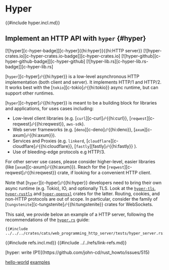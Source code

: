 # Hyper

{{#include hyper.incl.md}}

## Implement an HTTP API with `hyper` {#hyper}

[![hyper][c-hyper-badge]][c-hyper]{{hi:hyper}}{{hi:HTTP server}}
[![hyper-crates.io][c-hyper-crates.io-badge]][c-hyper-crates.io]
[![hyper-github][c-hyper-github-badge]][c-hyper-github]
[![hyper-lib.rs][c-hyper-lib.rs-badge]][c-hyper-lib.rs]

[`hyper`][c-hyper]⮳{{hi:hyper}} is a low-level asynchronous HTTP implementation (both client and server). It implements HTTP/1 and HTTP/2. It works best with the [`tokio`][c-tokio]⮳{{hi:tokio}} async runtime, but can support other runtimes.

[`hyper`][c-hyper]⮳{{hi:hyper}} is meant to be a building block for libraries and applications, for uses cases including:

- Low-level client libraries (e.g. [`curl`][c-curl]⮳{{hi:curl}}, [`reqwest`][c-reqwest]⮳{{hi:reqwest}}, `aws-sdk`).
- Web server frameworks (e.g. [`deno`][c-deno]⮳{{hi:deno}}, [`axum`][c-axum]⮳{{hi:axum}}).
- Services and Proxies (e.g. `linkerd`, [`cloudflare`][c-cloudflare]⮳{{hi:cloudflare}}, [`fastly`][fastly]⮳{{hi:fastly}} ).
- Use of bleeding-edge protocols e.g HTTP/3.

For other server use cases, please consider higher-level, easier libraries (like [`axum`][c-axum]⮳{{hi:axum}}). Reach for the [`reqwest`][c-reqwest]⮳{{hi:reqwest}} crate, if looking for a convenient HTTP client.

Note that [`hyper`][c-hyper]⮳{{hi:hyper}} developers need to bring their own async runtime (e.g. Tokio), IO, and optionally TLS. Look at the [`hyper-tls`](https://crates.io/crates/hyper-tls), [`hyper-rustls`](https://crates.io/crates/hyper-rustls) and [`hyper-openssl`](https://crates.io/crates/hyper-openssl) crates for the latter. Routing, cookies, and non-HTTP protocols are out of scope. In particular, consider the family of [`tungstenite`][c-tungstenite]⮳{{hi:tungstenite}} crates for WebSockets.

This said, we provide below an example of a HTTP server, following the recommendations of the [`hyper.rs`](http://hyper.rs/) guide:

```rust,editable
{{#include ../../../crates/cats/web_programming_http_server/tests/hyper_server.rs:example}}
```

{{#include refs.incl.md}}
{{#include ../../refs/link-refs.md}}

<div class="hidden">
[hyper: write (P1)](https://github.com/john-cd/rust_howto/issues/515)

[hello-world](https://hyper.rs/guides/1/server/hello-world/)
[examples](https://github.com/hyperium/hyper/tree/master/examples)

</div>
